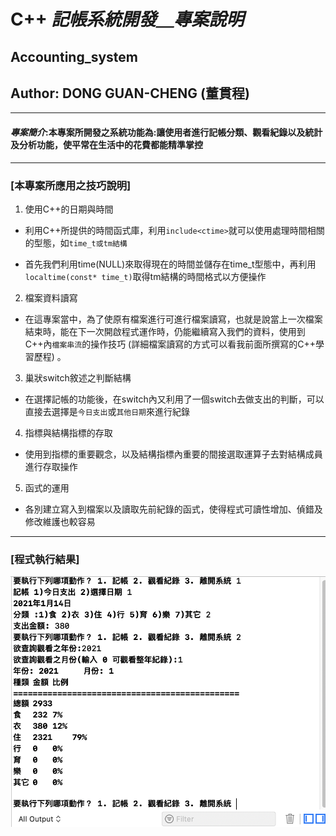 # C++  ***記帳系統開發＿專案說明***
## Accounting_system
## Author: DONG GUAN-CHENG (董貫程)
***
#### ***專案簡介***:本專案所開發之系統功能為:讓使用者進行記帳分類、觀看紀錄以及統計及分析功能，使平常在生活中的花費都能精準掌控
***
### [本專案所應用之技巧說明]
1. 使用C++的日期與時間  

* 利用C++所提供的時間函式庫，利用``include<ctime>``就可以使用處理時間相關的型態，如``time_t或tm結構``  

* 首先我們利用time(NULL)來取得現在的時間並儲存在time_t型態中，再利用``localtime(const* time_t)``取得tm結構的時間格式以方便操作  

2. 檔案資料讀寫  
* 在這專案當中，為了使原有檔案進行可進行檔案讀寫，也就是說當上一次檔案結束時，能在下一次開啟程式運作時，仍能繼續寫入我們的資料，使用到C++內``檔案串流``的操作技巧 (詳細檔案讀寫的方式可以看我前面所撰寫的C++學習歷程) 。

3. 巢狀switch敘述之判斷結構
* 在選擇記帳的功能後，在switch內又利用了一個switch去做支出的判斷，可以直接去選擇是``今日支出``或``其他日期``來進行紀錄  

4. 指標與結構指標的存取  
* 使用到指標的重要觀念，以及結構指標內重要的間接選取運算子去對結構成員進行存取操作

5. 函式的運用  
* 各別建立寫入到檔案以及讀取先前紀錄的函式，使得程式可讀性增加、偵錯及修改維護也較容易  

*** 
### [程式執行結果]
![error](https://github.com/DONG-GUAN-CHENG/C_plus/blob/main/Accountint_system_project/result_photo.png)
